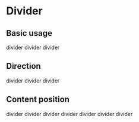 # Divider

<script setup>
  import './../../../src/divider'
</script>

## Basic usage

<div>
  divider
  <sky-divider></sky-divider>
  divider
  <sky-divider border-style="dashed"></sky-divider>
  divider
</div>

## Direction

<div>
  divider
  <sky-divider direction="vertical"></sky-divider>
  divider
  <sky-divider direction="vertical"></sky-divider>
  divider
</div>

## Content position

<div>
  divider
  <sky-divider content-position="left">divider</sky-divider>
  divider
  <sky-divider>divider</sky-divider>
  divider
  <sky-divider content-position="right">divider</sky-divider>
  divider
</div>
